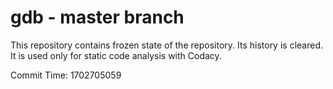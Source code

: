 # gdb - master branch

This repository contains frozen state of the repository.
Its history is cleared. It is used only for static code
analysis with Codacy.

Commit Time: 1702705059
